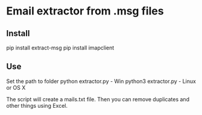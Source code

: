 # Email extractor from .msg files

## Install
pip install extract-msg
pip install imapclient

## Use
Set the path to folder
python extractor.py - Win
python3 extractor.py - Linux or OS X


The script will create a mails.txt file. Then you can remove duplicates and other things using Excel.
